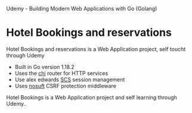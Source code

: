 Udemy - Building Modern Web Applications with Go (Golang)

# Hotel Bookings and reservations

Hotel Bookings and reservations is a Web Application project, self toucht through Udemy

- Built in Go version 1.18.2
- Uses the [chi](https://github.com/go-chi/chi/) router for HTTP services
- Use alex edwards [SCS](https://github.com/alexedwards/scs/v2) session management
- Uses [nosuft](https://github.com/justinas/nosurf) CSRF protection middleware

Hotel Bookings is a Web Application project and self learning through Udemy..
